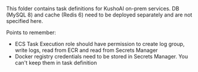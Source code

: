 This folder contains task definitions for KushoAI on-prem services. DB (MySQL 8) and cache (Redis 6) need to be deployed separately and are not specified here.  

Points to remember:
- ECS Task Execution role should have permission to create log group, write logs, read from ECR and read from Secrets Manager
- Docker registry credentials need to be stored in Secrets Manager. You can't keep them in task definition
  
